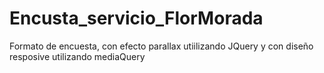 # Encusta_servicio_FlorMorada
Formato de encuesta, con efecto parallax utiilizando JQuery y con diseño resposive utilizando mediaQuery
